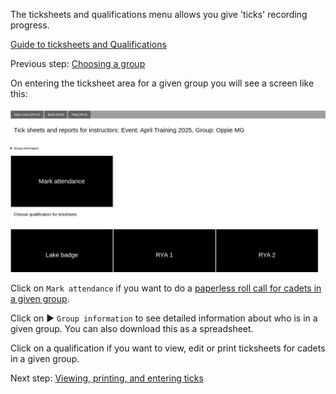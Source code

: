 The ticksheets and qualifications menu allows you give 'ticks' recording progress. 

[Guide to ticksheets and Qualifications](ticksheets_and_qualifications_guide.md)

Previous step: [Choosing a group](ticksheets_choose_group_help.md)

On entering the ticksheet area for a given group you will see a screen like this:

![ticksheets_levels.png](/static/ticksheets_levels.png)

Click on `Mark attendance` if you want to do a [paperless roll call for cadets in a given group](mark_attendance_help.md).

Click on ► `Group information` to see detailed information about who is in a given group. You can also download this as a spreadsheet.

Click on a qualification if you want to view, edit or print ticksheets for cadets in a given group.

Next step: [Viewing, printing, and entering ticks](ticksheet_entry_help.md)